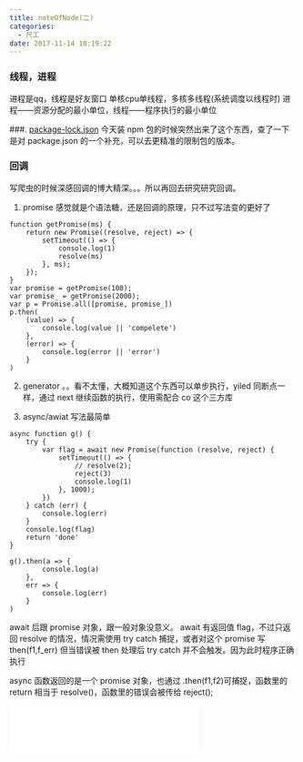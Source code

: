 ```yaml
---
title: noteOfNode(二)
categories:
  - 尺工
date: 2017-11-14 10:19:22
---
```

<p></p>
<!-- more -->

### 线程，进程
进程是qq，线程是好友窗口
单核cpu单线程，多核多线程(系统调度以线程时)
进程——资源分配的最小单位，线程——程序执行的最小单位

###. [package-lock.json](https://docs.npmjs.com/files/package-lock.json)
今天装 npm 包的时候突然出来了这个东西，查了一下是对 package.json 的一个补充，可以去更精准的限制包的版本。

### 回调
写爬虫的时候深感回调的博大精深。。。所以再回去研究研究回调。

1. promise
感觉就是个语法糖，还是回调的原理，只不过写法变的更好了
```
function getPromise(ms) {
    return new Promise((resolve, reject) => {
        setTimeout(() => {
            console.log(1)
            resolve(ms)
        }, ms);
    });
}
var promise = getPromise(100);
var promise_ = getPromise(2000);
var p = Promise.all([promise, promise_])
p.then(
    (value) => {
        console.log(value || 'compelete')
    },
    (error) => {
        console.log(error || 'error')
    }
)
```

2. generator
。。看不太懂，大概知道这个东西可以单步执行，yiled 同断点一样，通过 next 继续函数的执行，使用需配合 co 这个三方库

3. async/awiat
写法最简单
```
async function g() {
    try {
        var flag = await new Promise(function (resolve, reject) {
            setTimeout(() => {
                // resolve(2);
                reject(3)
                console.log(1)
            }, 1000);
        })
    } catch (err) {
        console.log(err)
    }
    console.log(flag)
    return 'done'
}

g().then(a => {
        console.log(a)
    },
    err => {
        console.log(err)
    }
)
```
await 后跟 promise 对象，跟一般对象没意义。
await 有返回值 flag，不过只返回 resolve 的情况，情况需使用 try catch 捕捉，或者对这个 promise 写 then(f1,f_err)
但当错误被 then 处理后 try catch 并不会触发。因为此时程序正确执行

async 函数返回的是一个 promise 对象，也通过 .then(f1,f2)可捕捉，函数里的 return 相当于 resolve()，函数里的错误会被传给 reject();














<iframe frameborder="no" border="0" marginwidth="0" marginheight="0" width=330 height=86 src="//music.163.com/outchain/player?type=2&id=1304127&auto=1&height=66"></iframe>